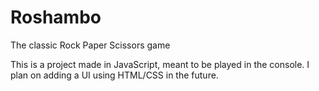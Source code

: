 # Roshambo

The classic Rock Paper Scissors game

This is a project made in JavaScript, meant to be played in the console. I plan on adding a UI using HTML/CSS in the future.
